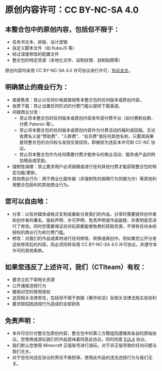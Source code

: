# 原创内容许可：CC BY-NC-SA 4.0
## 本整合包中的原创内容，包括但不限于：
- 任务书文本、排版、设计逻辑
- 自定义脚本文件（如 KubeJS 等）
- 经过深度修改的配置文件
- 整合包的特定资源（本地化文件、自制纹理、自制贴图等）  
  
原创内容均采用 CC BY-NC-SA 4.0 许可协议进行许可，[协议全文](https://creativecommons.org/licenses/by-nc-sa/4.0/deed.en)。
## 明确禁止的商业行为：
- 直接售卖：禁止以任何价格直接销售本整合包的任何版本或原创内容。
- 收费下载：禁止设置任何形式的付费门槛以提供下载渠道。
- 间接商业分发：
  - 禁止将本整合包的任何版本或原创内容发布至付费平台（如付费粉丝群、付费 Pateron 等）。
  - 禁止将本整合包的任何版本或原创内容作为付费活动的福利或回报。无论收费名义是“赞助费”、“入群费”、“会员费”或任何其他名称，只要其结果是将整合包的访问权与金钱交易挂钩，即被视为违反本许可和 CC-NC 协议。
  - 禁止将本整合包作为任何需要付费才能参与的商业活动、服务或产品的附加赠品或奖励。
- 强制性捐赠：禁止要求用户必须捐赠或进行任何其他付费才能获取整合包的特定功能/更新。
- 其他商业行为：用于商业化服务器（非强制性的捐赠行为则被允许）等其他利用整合包获利的其他商业行为。

## 您可以自由地：
- 分享：以任何媒体或格式复制或重新分发我们的作品，分享时需要提供创作者和创作者的署名、版权声明、许可声明、免责声明或作品链接，并表明是否进行了修改。同时您需要保证任何玩家都能够免费的获取资源，不得有任何未经授权的商业行为和付费门槛。
- 修改：对我们的作品或素材进行任何修改、转换或再创作，但如果您公开分发这些修改后的内容，则必须同样采用 CC BY-NC-SA 4.0 许可协议，并遵守本许可的其他条款。  

## 如果您违反了上述许可，我们（CTIteam）有权：
- 要求立刻下架相关资源
- 公开通报违规行为
- 撤销对您的使用授权
- 追究相关法律责任，包括但不限于依据《著作权法》及相关法律法规主张权利
- 要求赔偿因违规行为造成的全部损失

## 免责声明：
- 本许可仅针对整合包原创内容，整合包中的第三方模组则遵循其各自的原始协议。您使用或游玩我们的作品意味着同意此协议，同时同意 [EULA](https://www.minecraft.net/zh-hans/eula) 协议。
- 我们默认您使用 Minecraft 正版账号进行游玩，对于非正版导致的任何问题与我们无关。
- 对于您任何违反协议的责任不做担保，使用此作品的违法违规行为与我们无关。